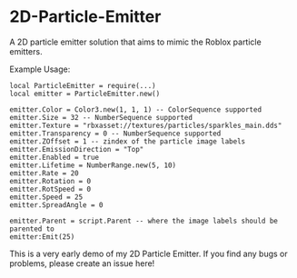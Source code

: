 # 2D-Particle-Emitter
A 2D particle emitter solution that aims to mimic the Roblox particle emitters.

Example Usage:
```luau
local ParticleEmitter = require(...)
local emitter = ParticleEmitter.new()

emitter.Color = Color3.new(1, 1, 1) -- ColorSequence supported
emitter.Size = 32 -- NumberSequence supported
emitter.Texture = "rbxasset://textures/particles/sparkles_main.dds"
emitter.Transparency = 0 -- NumberSequence supported
emitter.ZOffset = 1 -- zindex of the particle image labels
emitter.EmissionDirection = "Top"
emitter.Enabled = true
emitter.Lifetime = NumberRange.new(5, 10)
emitter.Rate = 20
emitter.Rotation = 0
emitter.RotSpeed = 0
emitter.Speed = 25
emitter.SpreadAngle = 0

emitter.Parent = script.Parent -- where the image labels should be parented to 
emitter:Emit(25)
```

This is a very early demo of my 2D Particle Emitter. If you find any bugs or problems, please create an issue here!
